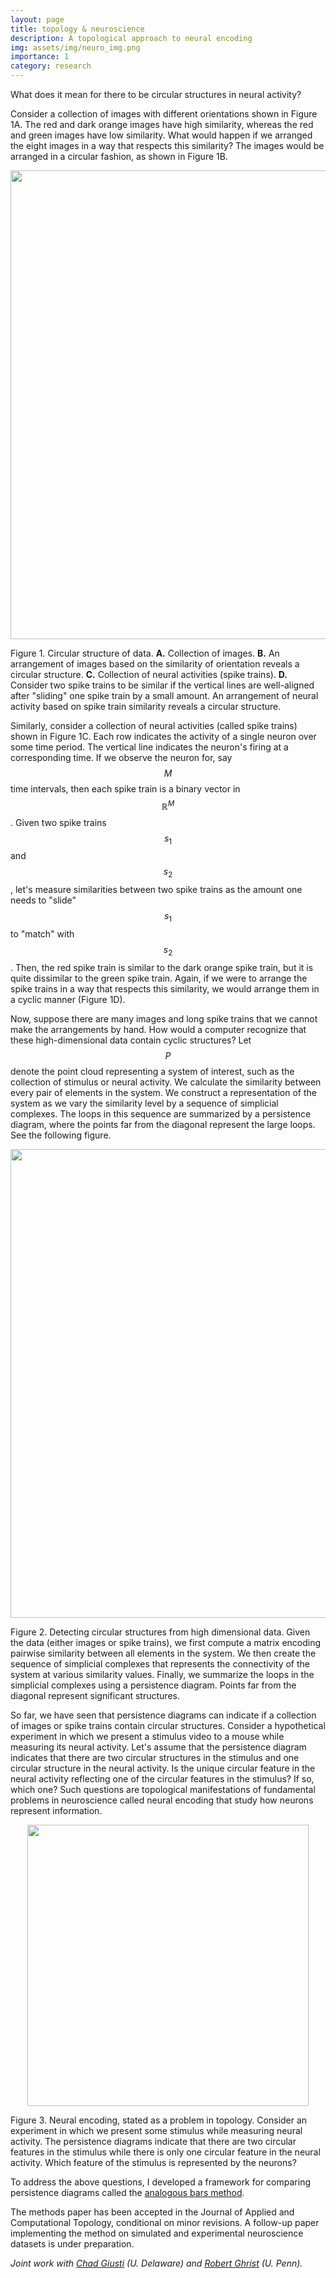```yaml
---
layout: page
title: topology & neuroscience
description: A topological approach to neural encoding
img: assets/img/neuro_img.png
importance: 1
category: research
---
```


What does it mean for there to be circular structures in neural activity? 

Consider a collection of images with different orientations shown in Figure 1A. The red and dark orange images have high similarity, whereas the red and green images have low similarity. What would happen if we arranged the eight images in a way that respects this similarity? The images would be arranged in a circular fashion, as shown in Figure 1B. 


<p align="center">
  <img width="750" src="https://irisyoon.com/assets/img/neuro_cyclic_structures.png">
</p>
<div class="caption">
	Figure 1. Circular structure of data. <span style="font-weight:bold">A.</span> Collection of images. <span style="font-weight:bold">B.</span> An arrangement of images based on the similarity of orientation reveals a circular structure. <span style="font-weight:bold">C.</span> Collection of neural activities (spike trains). <span style="font-weight:bold">D.</span> Consider two spike trains to be similar if the vertical lines are well-aligned after "sliding" one spike train by a small amount. An arrangement of neural activity based on spike train similarity reveals a circular structure. 
</div>


Similarly, consider a collection of neural activities (called spike trains) shown in Figure 1C. Each row indicates the activity of a single neuron over some time period. The vertical line indicates the neuron's firing at a corresponding time. If we observe the neuron for, say $$ M $$ time intervals, then each spike train is a binary vector in $$ \mathbb{R}^M $$. Given two spike trains $$ s_1 $$ and $$ s_2 $$, let's measure similarities between two spike trains as the amount one needs to "slide" $$ s_1 $$ to "match" with $$ s_2 $$. Then, the red spike train is similar to the dark orange spike train, but it is quite dissimilar to the green spike train. Again, if we were to arrange the spike trains in a way that respects this similarity, we would arrange them in a cyclic manner (Figure 1D). 

Now, suppose there are many images and long spike trains that we cannot make the arrangements by hand. How would a computer recognize that these high-dimensional data contain cyclic structures? Let $$ P $$ denote the point cloud representing a system of interest, such as the collection of stimulus or neural activity. We calculate the similarity between every pair of elements in the system. We construct a representation of the system as we vary the similarity level by a sequence of simplicial complexes. The loops in this sequence are summarized by a persistence diagram, where the points far from the diagonal represent the large loops. See the following figure. 

<p align="center">
  <img width="750" src="https://irisyoon.com/assets/img/neural_PH.png">
</p>
<div class="caption">
	Figure 2. Detecting circular structures from high dimensional data. Given the data (either images or spike trains), we first compute a matrix encoding pairwise similarity between all elements in the system. We then create the sequence of simplicial complexes that represents the connectivity of the system at various similarity values. Finally, we summarize the loops in the simplicial complexes using a persistence diagram. Points far from the diagonal represent significant structures.
</div>


So far, we have seen that persistence diagrams can indicate if a collection of images or spike trains contain circular structures. Consider a hypothetical experiment in which we present a stimulus video to a mouse while measuring its neural activity. Let's assume that the persistence diagram indicates that there are two circular structures in the stimulus and one circular structure in the neural activity. Is the unique circular feature in the neural activity reflecting one of the circular features in the stimulus? If so, which one? Such questions are topological manifestations of fundamental problems in neuroscience called neural encoding that study how neurons represent information. 


<p align="center">
  <img width="450" src="https://irisyoon.com/assets/img/encoding.png">
</p>
<div class="caption">
	Figure 3. Neural encoding, stated as a problem in topology. Consider an experiment in which we present some stimulus while measuring neural activity. The persistence diagrams indicate that there are two circular features in the stimulus while there is only one circular feature in the neural activity. Which feature of the stimulus is represented by the neurons?
</div>

To address the above questions, I developed a framework for comparing persistence diagrams called the <a href="https://arxiv.org/abs/2201.05190">analogous bars method</a>.

The methods paper has been accepted in the Journal of Applied and Computational Topology, conditional on minor revisions. A follow-up paper implementing the method on simulated and experimental neuroscience datasets is under preparation.

*Joint work with <a href="http://www.chadgiusti.com/">Chad Giusti</a> (U. Delaware) and <a href="https://www.math.upenn.edu/~ghrist/">Robert Ghrist</a> (U. Penn).*


